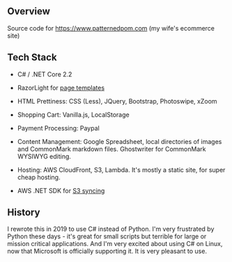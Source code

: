## Overview

Source code for https://www.patternedpom.com (my wife's ecommerce site)


## Tech Stack

* C# / .NET Core 2.2 

* RazorLight for [page templates](source/SiteBuilder/templates/)

* HTML Prettiness: CSS (Less), JQuery, Bootstrap, Photoswipe, xZoom

* Shopping Cart: Vanilla.js, LocalStorage 

* Payment Processing: Paypal

* Content Management: Google Spreadsheet, local directories of images and
  CommonMark markdown files.  Ghostwriter for CommonMark WYSIWYG editing.

* Hosting: AWS CloudFront, S3, Lambda.   It's mostly a static site, for super cheap hosting.

* AWS .NET SDK for [S3 syncing](source/SyncS3/Program.cs)


## History

I rewrote this in 2019 to use C# instead of Python.  I'm very frustrated by
Python these days - it's great for small scripts but terrible for large or
mission critical applications.  And I'm very excited about using C# on Linux,
now that Microsoft is officially supporting it.  It is very pleasant to use.
